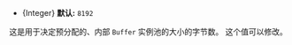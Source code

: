 <!-- YAML
added: v0.11.3
-->

* {Integer} **默认:** `8192`

这是用于决定预分配的、内部 `Buffer` 实例池的大小的字节数。
这个值可以修改。

